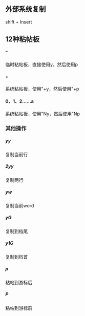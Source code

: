 ## 外部系统复制
shift + Insert

## 12种粘帖板

#### "
临时粘帖板，直接使用y，然后使用p

#### +
系统粘帖板，使用"+y，然后使用"+p

#### 0、1、2......a
系统粘帖板，使用"Ny，然后使用"Np

### 其他操作
##### yy
复制当前行

##### 2yy
复制两行

##### yw
复制当前word

##### yG
复制到档尾

##### y1G
复制到档首

##### p
粘帖到游标后

##### P
粘帖到游标前